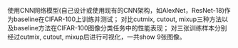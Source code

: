 使用CNN网络模型(自己设计或使用现有的CNN架构，如AlexNet，ResNet-18)作为baseline在CIFAR-100上训练并测试；
对比cutmix, cutout, mixup三种方法以及baseline方法在CIFAR-100图像分类任务中的性能表现；
对三张训练样本分别经过cutmix, cutout, mixup后进行可视化，一共show 9张图像。
